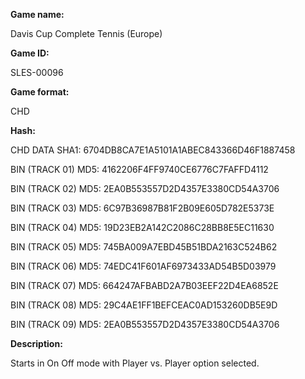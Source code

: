 **Game name:**

Davis Cup Complete Tennis (Europe)

**Game ID:**

SLES-00096

**Game format:**

CHD

**Hash:**

CHD DATA SHA1: 6704DB8CA7E1A5101A1ABEC843366D46F1887458

BIN (TRACK 01) MD5: 4162206F4FF9740CE6776C7FAFFD4112

BIN (TRACK 02) MD5: 2EA0B553557D2D4357E3380CD54A3706

BIN (TRACK 03) MD5: 6C97B36987B81F2B09E605D782E5373E

BIN (TRACK 04) MD5: 19D23EB2A142C2086C28BB8E5EC11630

BIN (TRACK 05) MD5: 745BA009A7EBD45B51BDA2163C524B62

BIN (TRACK 06) MD5: 74EDC41F601AF6973433AD54B5D03979

BIN (TRACK 07) MD5: 664247AFBABD2A7B03EEF22D4EA6852E

BIN (TRACK 08) MD5: 29C4AE1FF1BEFCEAC0AD153260DB5E9D

BIN (TRACK 09) MD5: 2EA0B553557D2D4357E3380CD54A3706

**Description:**

Starts in On Off mode with Player vs. Player option selected.